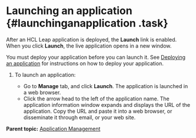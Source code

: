 # Launching an application {#launchinganapplication .task}

After an HCL Leap application is deployed, the **Launch** link is enabled. When you click **Launch**, the live application opens in a new window.

You must deploy your application before you can launch it. See [Deploying an application](cr_deploying_an_application.md#) for instructions on how to deploy your application.

1.  To launch an application:

    -   Go to **Manage** tab, and click **Launch**. The application is launched in a web browser.
    -   Click the arrow head to the left of the application name. The application information window expands and displays the URL of the application. Copy the URL and paste it into a web browser, or disseminate it through email, or your web site.

**Parent topic:** [Application Management](cr_application_operations_toc.md)

